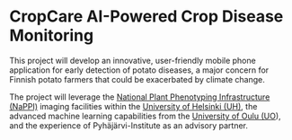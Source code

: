 # CropCare AI-Powered Crop Disease Monitoring 

This project will develop an innovative, user-friendly mobile phone application for early detection of potato diseases, a major concern for Finnish potato farmers that could be exacerbated by climate change.

The project will leverage the [National Plant Phenotyping Infrastructure (NaPPI)](https://www.helsinki.fi/en/infrastructures/national-plant-phenotyping)
imaging facilities within the [University of Helsinki (UH)](https://www.helsinki.fi/en/), the advanced machine learning capabilities from the [University of Oulu (UO](https://www.oulu.fi/en)), and the experience of Pyhäjärvi-Institute as an advisory partner.
